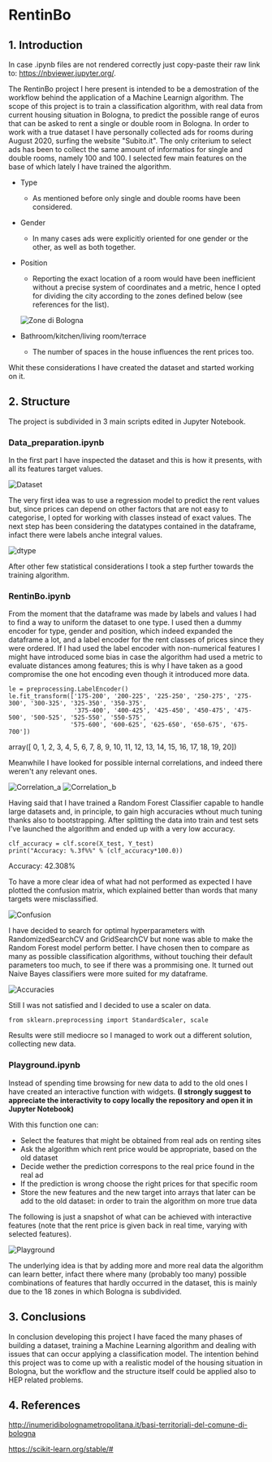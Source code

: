 # RentinBo

## 1. Introduction

In case .ipynb files are not rendered correctly just copy-paste their  raw link to:
https://nbviewer.jupyter.org/.

The RentinBo project I here present is intended to be a demostration of the workflow behind the application of a Machine Learnign algorithm.
The scope of this project is to train a classification algorithm, with real data from current housing situation in Bologna, to predict the possible range of euros that can be asked to rent a single or double room in Bologna.
In order to work with a true dataset I have personally collected ads for rooms during August 2020, surfing the website "Subito.it".
The only criterium to select ads has been to collect the same amount of informatios for single and double rooms, namely 100 and 100.
I selected few main features on the base of which lately I have trained the algorithm.

- Type
  - As mentioned before only single and double rooms have been considered.

- Gender
  - In many cases ads were explicitly oriented for one gender or the other, as well as both together.

- Position
  - Reporting the exact location of a room would have been inefficient without a precise system of coordinates and a metric, hence I opted for dividing the city according to the zones defined below (see references for the list).
  
  ![Zone di Bologna](https://github.com/MarcoCollesei/RentinBo/blob/master/Mixed/Mappa_zone.png)
  
- Bathroom/kitchen/living room/terrace
  - The number of spaces in the house influences the rent prices too.
  
Whit these considerations I have created the dataset and started working on it.

## 2. Structure

The project is subdivided in 3 main scripts edited in Jupyter Notebook.

### Data_preparation.ipynb

In the first part I have inspected the dataset and this is how it presents, with all its features target values.

![Dataset](https://github.com/MarcoCollesei/RentinBo/blob/master/Mixed/Dataframe.png)

The very first idea was to use a regression model to predict the rent values but, since prices can depend on other factors that are not easy to categorise, I opted for working with classes instead of exact values.
The next step has been considering the datatypes contained in the dataframe, infact there were labels anche integral values.

![dtype](https://github.com/MarcoCollesei/RentinBo/blob/master/Mixed/Types.png)

After other few statistical considerations I took a step further towards the training algorithm.

### RentinBo.ipynb

From the moment that the dataframe was made by labels and values I had to find a way to uniform the dataset to one type. 
I used then a dummy encoder for type, gender and position, which indeed expanded the dataframe a lot, and a label encoder for the rent classes of prices since they were ordered. If I had used the label encoder with non-numerical features I might have introduced some bias in case the algorithm had used a metric to evaluate distances among features; this is why I have taken as a good compromise the one hot encoding even though it introduced more data.

```python3 
le = preprocessing.LabelEncoder()
le.fit_transform(['175-200', '200-225', '225-250', '250-275', '275-300', '300-325', '325-350', '350-375',
                  '375-400', '400-425', '425-450', '450-475', '475-500', '500-525', '525-550', '550-575', 
                 '575-600', '600-625', '625-650', '650-675', '675-700'])
 ```
 array([ 0,  1,  2,  3,  4,  5,  6,  7,  8,  9, 10, 11, 12, 13, 14, 15, 16,
       17, 18, 19, 20])

Meanwhile I have looked for possible internal correlations, and indeed there weren't any relevant ones.

![Correlation_a](https://github.com/MarcoCollesei/RentinBo/blob/master/Mixed/Correlation_matrix_a.png) ![Correlation_b](https://github.com/MarcoCollesei/RentinBo/blob/master/Mixed/Correlation_matrix_b.png)

Having said that I have trained a Random Forest Classifier capable to handle large datasets and, in principle, to gain high accuracies wthout much tuning thanks also to bootstrapping.
After splitting the data into train and test sets I've launched the algorithm and ended up with a very low accuracy.

```python3
clf_accuracy = clf.score(X_test, Y_test)
print("Accuracy: %.3f%%" % (clf_accuracy*100.0))
```
Accuracy: 42.308%

To have a more clear idea of what had not performed as expected I have plotted the confusion matrix, which explained better than words that many targets were misclassified.

![Confusion](https://github.com/MarcoCollesei/RentinBo/blob/master/Mixed/Confusion_matrix.png)

I have decided to search for optimal hyperparameters with RandomizedSearchCV and GridSearchCV but none was able to make the Random Forest model perform better.
I have chosen then to compare as many as possible classification algorithms, without touching their default parameters too much, to see if there was a prommising one. It turned out Naive Bayes classifiers were more suited for my dataframe.

![Accuracies](https://github.com/MarcoCollesei/RentinBo/blob/master/Mixed/Accuracies.png)

Still I was not satisfied and I decided to use a scaler on data.

```python3
from sklearn.preprocessing import StandardScaler, scale
```
Results were still mediocre so I managed to work out a different solution, collecting new data.

### Playground.ipynb

Instead of spending time browsing for new data to add to the old ones I have created an interactive function with widgets.
**(I strongly suggest to appreciate the interactivity to copy locally the repository and open it in Jupyter Notebook)**

With this function one can:
* Select the features that might be obtained from real ads on renting sites
* Ask the algorithm which rent price would be appropriate, based on the old dataset
* Decide wether the prediction correspons to the real price found in the real ad
* If the prediction is wrong choose the right prices for that specific room
* Store the new features and the new target into arrays that later can be add to the old dataset: in order to train the algorithm on more true data

The following is just a snapshot of what can be achieved with interactive features (note that the rent price is given back in real time, varying with selected features).

![Playground](https://github.com/MarcoCollesei/RentinBo/blob/master/Mixed/Playground_c.png)

The underlying idea is that by adding more and more real data the algorithm can learn better, infact there where many (probably too many) possible combinations of features that hardly occurred in the dataset, this is mainly due to the 18 zones in which Bologna is subdivided.

## 3. Conclusions

In conclusion developing this project I have faced the many phases of building a dataset, training a Machine Learning algorithm and dealing with issues that can occur applying a classification model.
The intention behind this project was to come up with a realistic model of the housing situation in Bologna, but the workflow and the structure itself could be applied also to HEP related problems.

## 4. References

http://inumeridibolognametropolitana.it/basi-territoriali-del-comune-di-bologna

https://scikit-learn.org/stable/#






